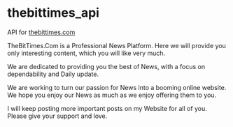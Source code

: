 # thebittimes_api
API for [thebittimes.com](thebittimes.com)

TheBitTimes.Com is a Professional News Platform. Here we will provide you only interesting content, which you will like very much.

We are dedicated to providing you the best of News, with a focus on dependability and Daily update.

We are working to turn our passion for News into a booming online website. We hope you enjoy our News as much as we enjoy offering them to you.

I will keep posting more important posts on my Website for all of you. Please give your support and love.
